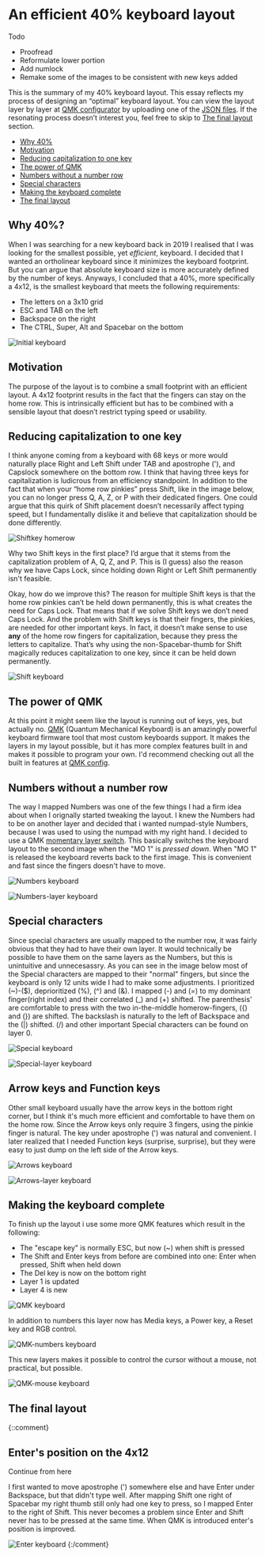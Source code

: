 # An efficient 40% keyboard layout

Todo

- Proofread
- Reformulate lower portion
- Add numlock
- Remake some of the images to be consistent with new keys added

This is the summary of my 40% keyboard layout. This essay reflects my process of designing an “optimal” keyboard layout. You can view the layout layer by layer at [QMK configurator](https://config.qmk.fm/#/) by uploading one of the [JSON files](https://github.com/EdvardSire/keyboard/blob/master/niu_mini_layout_planck_mit_mine_clean.json). If the resonating process doesn’t interest you, feel free to skip to [The final layout](https://github.com/EdvardSire/keyboard#the-final-layout) section.

- [Why 40%](https://github.com/EdvardSire/keyboard#why-40%?)
- [Motivation](https://github.com/EdvardSire/keyboard#motivation)
- [Reducing capitalization to one key](https://github.com/EdvardSire/keyboard#reducing-capitalization-to-one-key)
- [The power of QMK](https://github.com/EdvardSire/keyboard#the-power-of-qmk)
- [Numbers without a number row](https://github.com/EdvardSire/keyboard#numbers-without-a-number-row)
- [Special characters](https://github.com/EdvardSire/keyboard#special-characters)
- [Making the keyboard complete](https://github.com/EdvardSire/keyboard#making-the-keyboard-complete)
- [The final layout](https://github.com/EdvardSire/keyboard#the-final-layout)

## Why 40%?

When I was searching for a new keyboard back in 2019 I realised that I was looking for the smallest possible, yet _efficient_, keyboard. I decided that I wanted an ortholinear keyboard since it minimizes the keyboard footprint. But you can argue that absolute keyboard size is more accurately defined by the number of keys. Anyways, I concluded that a 40%, more specifically a 4x12, is the smallest keyboard that meets the following requirements:

- The letters on a 3x10 grid
- ESC and TAB on the left
- Backspace on the right
- The CTRL, Super, Alt and Spacebar on the bottom

![Initial keyboard](/images/keyboard-layout-initial.png)

## Motivation

The purpose of the layout is to combine a small footprint with an efficient layout. A 4x12 footprint results in the fact that the fingers can stay on the home row. This is intrinsically efficient but has to be combined with a sensible layout that doesn’t restrict typing speed or usability.

## Reducing capitalization to one key

I think anyone coming from a keyboard with 68 keys or more would naturally place Right and Left Shift under TAB and apostrophe ('), and Capslock somewhere on the bottom row. I think that having three keys for capitalization is ludicrous from an efficiency standpoint. In addition to the fact that when your “home row pinkies” press Shift, like in the image below, you can no longer press Q, A, Z, or P with their dedicated fingers. One could argue that this quirk of Shift placement doesn’t necessarily affect typing speed, but I fundamentally dislike it and believe that capitalization should be done differently.

![Shiftkey homerow](/images/keyboard-layout-shiftkey-homerow.png)

Why two Shift keys in the first place? I’d argue that it stems from the capitalization problem of A, Q, Z, and P. This is (I guess) also the reason why we have Caps Lock, since holding down Right or Left Shift permanently isn't feasible.

Okay, how do we improve this? The reason for multiple Shift keys is that the home row pinkies can’t be held down permanently, this is what creates the need for Caps Lock. That means that if we solve Shift keys we don’t need Caps Lock. And the problem with Shift keys is that their fingers, the pinkies, are needed for other important keys. In fact, it doesn’t make sense to use **any** of the home row fingers for capitalization, because they press the letters to capitalize. That’s why using the non-Spacebar-thumb for Shift magically reduces capitalization to one key, since it can be held down permanently.

![Shift keyboard](/images/keyboard-layout-shift.png)

## The power of QMK

At this point it might seem like the layout is running out of keys, yes, but actually no. [QMK](https://qmk.fm) (Quantum Mechanical Keyboard) is an amazingly powerful keyboard firmware tool that most custom keyboards support. It makes the layers in my layout possible, but it has more complex features built in and makes it possible to program your own. I'd recommend checking out all the built in features at [QMK config](https://config.qmk.fm).

## Numbers without a number row

The way I mapped Numbers was one of the few things I had a firm idea about when I orignally started tweaking the layout. I knew the Numbers had to be on another layer and decided that i wanted numpad-style Numbers, because I was used to using the numpad with my right hand. I decided to use a QMK [momentary layer switch](https://docs.qmk.fm/#/keycodes?id=layer-switching). This basically switches the keyboard layout to the second image when the "MO 1" is _pressed down_. When "MO 1" is released the keyboard reverts back to the first image. This is convenient and fast since the fingers doesn't have to move.

![Numbers keyboard](/images/keyboard-layout-numbers-initial.png)

![Numbers-layer keyboard](/images/keyboard-layout-numbers-layer.png)

## Special characters

Since special characters are usually mapped to the number row, it was fairly obvious that they had to have their own layer. It would technically be possible to have them on the same layers as the Numbers, but this is unintuitive and unnecesassry. As you can see in the image below most of the Special characters are mapped to their "normal" fingers, but since the keyboard is only 12 units wide I had to make some adjustments. I prioritized (~)-($), deprioritized (%), (^) and (&). I mapped (-) and (=) to my dominant finger(right index) and their correlated (\_) and (+) shifted. The parenthesis' are comfortable to press with the two in-the-middle homerow-fingers, ({) and (}) are shifted. The backslash is naturally to the left of Backspace and the (|) shifted. (/) and other important Special characters can be found on layer 0.

![Special keyboard](/images/keyboard-layout-special-initial.png)

![Special-layer keyboard](/images/keyboard-layout-special-layer.png)

## Arrow keys and Function keys

Other small keyboard usually have the arrow keys in the bottom right corner, but I think it's much more efficient and comfortable to have them on the home row. Since the Arrow keys only require 3 fingers, using the pinkie finger is natural. The key under apostrophe (') was natural and convenient. I later realized that I needed Function keys (surprise, surprise), but they were easy to just dump on the left side of the Arrow keys.

![Arrows keyboard](/images/keyboard-layout-arrows-initial.png)

![Arrows-layer keyboard](/images/keyboard-layout-arrows-layer.png)

## Making the keyboard complete

To finish up the layout i use some more QMK features which result in the following:

- The "escape key" is normally ESC, but now (~) when shift is pressed
- The Shift and Enter keys from before are combined into one: Enter when pressed, Shift when held down
- The Del key is now on the bottom right
- Layer 1 is updated
- Layer 4 is new

![QMK keyboard](/images/keyboard-layout-qmk.png)

In addition to numbers this layer now has Media keys, a Power key, a Reset key and RGB control.

![QMK-numbers keyboard](/images/keyboard-layout-numbers-qmk.png)

This new layers makes it possible to control the cursor without a mouse, not practical, but possible.

![QMK-mouse keyboard](/images/keyboard-layout-mouse.png)

## The final layout

{::comment}

## Enter's position on the 4x12

Continue from here

I first wanted to move apostrophe (') somewhere else and have Enter under Backspace, but that didn't type well. After mapping Shift one right of Spacebar my right thumb still only had one key to press, so I mapped Enter to the right of Shift. This never becomes a problem since Enter and Shift never has to be pressed at the same time. When QMK is introduced enter's position is improved.

![Enter keyboard](/images/keyboard-layout-enter.png)
{:/comment}
